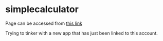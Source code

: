 # simplecalculator

Page can be accessed from <a href="https://taofeekajibade.github.io/simplecalculator/">this link</a>

Trying to tinker with a new app that has just been linked to this account.
